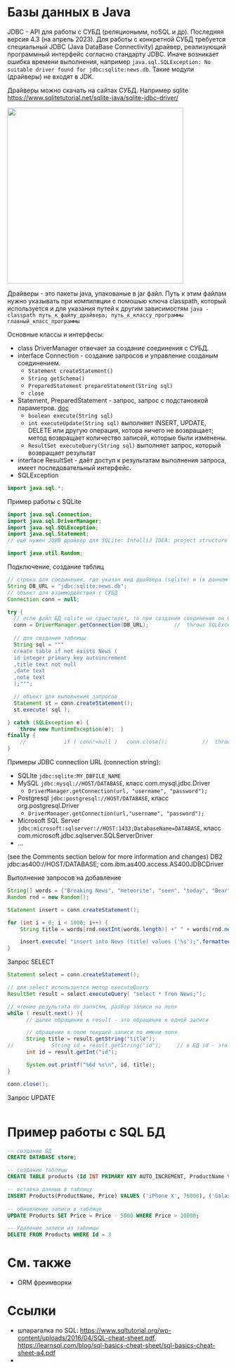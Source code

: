 # Базы данных в Java
JDBC - API для работы с СУБД (реляционымм, noSQL и др). Последняя версия 4.3 (на апрель 2023).
Для работы с конкретной СУБД требуется специальный JDBC (Java DataBase Connectivity) драйвер, реализующий программный интерфейс согласно стандарту JDBC.
Иначе возникает ошибка времени выполнения, например `java.sql.SQLException: No suitable driver found for jdbc:sqlite:news.db`.
Такие модули (драйверы) не входят в JDK.

Драйверы можно скачать на сайтах СУБД. Например sqlite https://www.sqlitetutorial.net/sqlite-java/sqlite-jdbc-driver/

<img src=https://cdn.javarush.com/images/article/8098e9c9-e40c-4aad-b7c5-93987199aa61/512.webp width=400></img>

Драйверы - это пакеты java, упакованые в jar файл.
Путь к этим файлам нужно указывать при компиляции с помошью ключа classpath, который используется и для указания путей к другим зависимостям
`java -classpath путь_к_файлу_драйвера; путь_к_классу_программы  главный_класс_программы`

Основные классы и интерфесы:
- class DriverManager отвечает за создание соединения с  СУБД.
- interface Connection - создание запросов и управление созданым соединением.
  - `Statement createStatement()`
  - `String getSchema()`
  - `PreparedStatement prepareStatement(String sql)`
  - `close` 
- Statement, PreparedStatement - запрос, запрос с подстановкой параметров. [doc](https://docs.oracle.com/en/java/javase/20/docs/api/java.sql/java/sql/Statement.html#executeQuery(java.lang.String))
  - `boolean execute(String sql)`
  - `int executeUpdate(String sql)` выполняет INSERT, UPDATE, DELETE или другую операция, котора ничего не возвращает; метод возвращает количество записей, которые были изменены.
  - `ResultSet executeQuery(String sql)` выполняет запрос, который возвращает результат
- interface ResultSet - даёт доступ к результатам выполнения запроса, имеет последовательный интерфейс.
- SQLException


```java
import java.sql.*;
```

Пример работы с SQLite
```java
import java.sql.Connection;
import java.sql.DriverManager;
import java.sql.SQLException;
import java.sql.Statement;
// ещё нужен JDИВ драйвер для SQLite: IntelliJ IDEA: project structure > Modules > search jdbc sqlite > select xerial/sqlite-jdbc

import java.util.Random;
```

Подключение, создание таблиц
```java
// строка для соединения, где указан вид драйвера (sqlite) и (в данном случае) имя файла
String DB_URL = "jdbc:sqlite:news.db";
// объект для взаимодействия с СУБД
Connection conn = null;

try {
  // если файл БД sqlite не существует, то при создании соединения он будет создан
  conn = DriverManager.getConnection(DB_URL);        //  throws SQLException
        
  // для создания таблицы
  String sql = """
  create table if not exists News (
  id integer primary key autoincrement
  ,title text not null
  ,date text
  ,note text
  );""";

  // объект для выполнения запросов
  Statement st = conn.createStatement();
  st.execute( sql );

} catch (SQLException e) {
    throw new RuntimeException(e);  }
finally {
    //            if ( conn!=null )   conn.close();           //  throws SQLException
}

```
Примеры JDBС connection URL (connection string):
- SQLIte `jdbc:sqlite:MY_DBFILE_NAME`
- MySQL `jdbc:mysql://HOST/DATABASE`, класс com.mysql.jdbc.Driver
  - `DriverManager.getConnection(url, "username", "password");` 
- Postgresql `jdbc:postgresql://HOST/DATABASE`, класс org.postgresql.Driver
  - `DriverManager.getConnection(url,"username", "password");` 
- Microsoft SQL Server `jdbc:microsoft:sqlserver://HOST:1433;DatabaseName=DATABASE`,  класс com.microsoft.jdbc.sqlserver.SQLServerDriver
- ...

(see the Comments section below for more information and changes)
DB2 	jdbc:as400://HOST/DATABASE;
com.ibm.as400.access.AS400JDBCDriver


Выполнение запросов на добавление
```java
String[] words = {"Breaking News", "meteorite", "seen", "today", "Bear", "Chita", "in", "near", "nothing happened"};
Random rnd = new Random();

Statement insert = conn.createStatement();

for (int i = 0; i < 1000; i++) {
    String title = words[rnd.nextInt(words.length)] +" " + words[rnd.nextInt(words.length)] + " " + words[rnd.nextInt(words.length)];

    insert.execute( "insert into News (title) values ('%s');".formatted( title ) );
}
```

Запрос SELECT
```java
Statement select = conn.createStatement();

// для select используется метод executeQuery
ResultSet result = select.executeQuery( "select * from News;");

// чтение результата по запясям, разбор записи на поля
while ( result.next() ){
      // далее обращение к result - это обращение к одной записи

      // обращение к полю текущей записи по имени поля
      String title = result.getString("title");
//            String id = result.getString("id");     // в БД id - это integer, но можно преобразовать и в строку
      int id = result.getInt("id");

      System.out.printf("%6d %s\n", id, title);
}

conn.close();
```

Запрос UPDATE
```java

```
# Пример работы с SQL БД

```sql
-- создание БД
CREATE DATABASE store;

-- создание таблицы
CREATE TABLE products (Id INT PRIMARY KEY AUTO_INCREMENT, ProductName VARCHAR(20), Price INT);

-- вставка данных в таблицу
INSERT Products(ProductName, Price) VALUES ('iPhone X', 76000), ('Galaxy S9', 45000), ('Nokia 9', 36000);
    
-- обновление записи в таблице 
UPDATE Products SET Price = Price - 5000 WHERE Price > 10000;

-- Удаление записи из таблицы
DELETE FROM Products WHERE Id = 3
```
# См. также 
- ORM фреимворки

# Ссылки
- шпарагалка по SQL: https://www.sqltutorial.org/wp-content/uploads/2016/04/SQL-cheat-sheet.pdf, https://learnsql.com/blog/sql-basics-cheat-sheet/sql-basics-cheat-sheet-a4.pdf
- 
